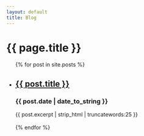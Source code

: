 ```yaml
---
layout: default
title: Blog
---
```


# {{ page.title }}

<ul>
    {% for post in site.posts %}
        <li>
            <h2><a href="{{ post.url }}">{{ post.title }}</a></h2>
            <h3> {{ post.date | date_to_string }} </h3>
            {{ post.excerpt | strip_html | truncatewords:25 }}
        </li>
        <br>
    {% endfor %}
</ul>